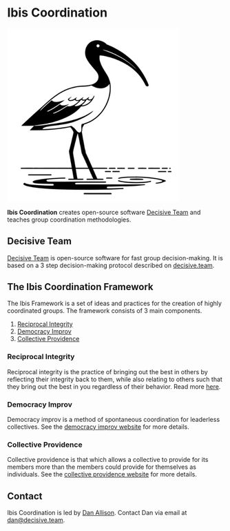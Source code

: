 # Ibis Coordination

<img src="ibis.png" width="400px">

__Ibis Coordination__ creates open-source software [Decisive Team](https://decisive.team) and teaches group coordination methodologies.

## Decisive Team

[Decisive Team](https://decisive.team) is open-source software for fast group decision-making. It is based on a 3 step decision-making protocol described on [decisive.team](https://decisive.team).

## The Ibis Coordination Framework

The Ibis Framework is a set of ideas and practices for the creation of highly coordinated groups. The framework consists of 3 main components.

1. [Reciprocal Integrity](https://ibis.website/reciprocal-integrity)
2. [Democracy Improv](https://democracyimprov.org)
3. [Collective Providence](https://collectiveprovidence.org)

### Reciprocal Integrity

Reciprocal integrity is the practice of bringing out the best in others by reflecting their integrity back to them, while also relating to others such that they bring out the best in you regardless of their behavior. Read more [here](https://ibis.website/reciprocal-integrity).

### Democracy Improv

Democracy improv is a method of spontaneous coordination for leaderless collectives. See the [democracy improv website](https://democracyimprov.org) for more details.

### Collective Providence

Collective providence is that which allows a collective to provide for its members more than the members could provide for themselves as individuals. See the [collective providence website](https://collectiveprovidence.org) for more details.

## Contact

Ibis Coordination is led by [Dan Allison](https://danallison.info). Contact Dan via email at [dan@decisive.team](mailto:dan@decisive.team).

